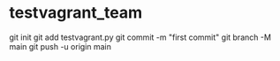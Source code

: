 # testvagrant_team
git init 
git add testvagrant.py
git commit -m "first commit"
git branch -M main
git push -u origin main

